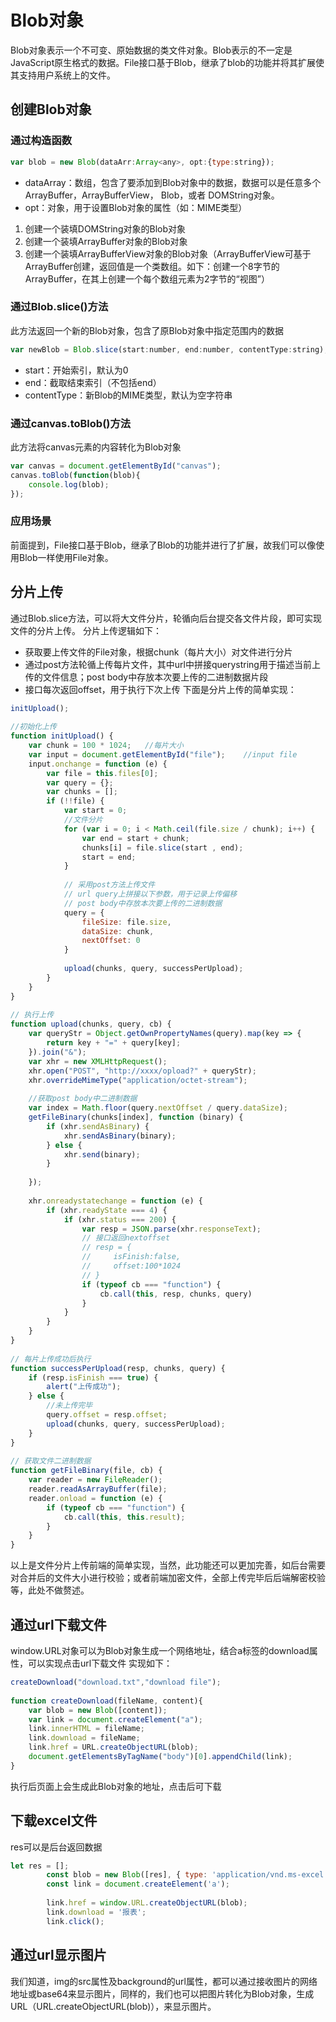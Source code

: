 # Blob对象

Blob对象表示一个不可变、原始数据的类文件对象。Blob表示的不一定是JavaScript原生格式的数据。File接口基于Blob，继承了blob的功能并将其扩展使其支持用户系统上的文件。

## 创建Blob对象
### 通过构造函数
```js
var blob = new Blob(dataArr:Array<any>, opt:{type:string});
```

- dataArray：数组，包含了要添加到Blob对象中的数据，数据可以是任意多个ArrayBuffer，ArrayBufferView， Blob，或者 DOMString对象。
- opt：对象，用于设置Blob对象的属性（如：MIME类型）

1. 创建一个装填DOMString对象的Blob对象
2. 创建一个装填ArrayBuffer对象的Blob对象
3. 创建一个装填ArrayBufferView对象的Blob对象（ArrayBufferView可基于ArrayBuffer创建，返回值是一个类数组。如下：创建一个8字节的ArrayBuffer，在其上创建一个每个数组元素为2字节的“视图”）

### 通过Blob.slice()方法
此方法返回一个新的Blob对象，包含了原Blob对象中指定范围内的数据
```js
var newBlob = Blob.slice(start:number, end:number, contentType:string);
```
- start：开始索引，默认为0
- end：截取结束索引（不包括end）
- contentType：新Blob的MIME类型，默认为空字符串

### 通过canvas.toBlob()方法
此方法将canvas元素的内容转化为Blob对象
```js
var canvas = document.getElementById("canvas");
canvas.toBlob(function(blob){
    console.log(blob);
});
```
### 应用场景
前面提到，File接口基于Blob，继承了Blob的功能并进行了扩展，故我们可以像使用Blob一样使用File对象。

## 分片上传
通过Blob.slice方法，可以将大文件分片，轮循向后台提交各文件片段，即可实现文件的分片上传。
分片上传逻辑如下：

- 获取要上传文件的File对象，根据chunk（每片大小）对文件进行分片
- 通过post方法轮循上传每片文件，其中url中拼接querystring用于描述当前上传的文件信息；post body中存放本次要上传的二进制数据片段
- 接口每次返回offset，用于执行下次上传
下面是分片上传的简单实现：
```js
initUpload();
 
//初始化上传
function initUpload() {
    var chunk = 100 * 1024;   //每片大小
    var input = document.getElementById("file");    //input file
    input.onchange = function (e) {
        var file = this.files[0];
        var query = {};
        var chunks = [];
        if (!!file) {
            var start = 0;
            //文件分片
            for (var i = 0; i < Math.ceil(file.size / chunk); i++) {
                var end = start + chunk;
                chunks[i] = file.slice(start , end);
                start = end;
            }
            
            // 采用post方法上传文件
            // url query上拼接以下参数，用于记录上传偏移
            // post body中存放本次要上传的二进制数据
            query = {
                fileSize: file.size,
                dataSize: chunk,
                nextOffset: 0
            }
 
            upload(chunks, query, successPerUpload);
        }
    }
}
 
// 执行上传
function upload(chunks, query, cb) {
    var queryStr = Object.getOwnPropertyNames(query).map(key => {
        return key + "=" + query[key];
    }).join("&");
    var xhr = new XMLHttpRequest();
    xhr.open("POST", "http://xxxx/opload?" + queryStr);
    xhr.overrideMimeType("application/octet-stream");
    
    //获取post body中二进制数据
    var index = Math.floor(query.nextOffset / query.dataSize);
    getFileBinary(chunks[index], function (binary) {
        if (xhr.sendAsBinary) {
            xhr.sendAsBinary(binary);
        } else {
            xhr.send(binary);
        }
 
    });
 
    xhr.onreadystatechange = function (e) {
        if (xhr.readyState === 4) {
            if (xhr.status === 200) {
                var resp = JSON.parse(xhr.responseText);
                // 接口返回nextoffset
                // resp = {
                //     isFinish:false,
                //     offset:100*1024
                // }
                if (typeof cb === "function") {
                    cb.call(this, resp, chunks, query)
                }
            }
        }
    }
}
 
// 每片上传成功后执行
function successPerUpload(resp, chunks, query) {
    if (resp.isFinish === true) {
        alert("上传成功");
    } else {
        //未上传完毕
        query.offset = resp.offset;
        upload(chunks, query, successPerUpload);
    }
}
 
// 获取文件二进制数据
function getFileBinary(file, cb) {
    var reader = new FileReader();
    reader.readAsArrayBuffer(file);
    reader.onload = function (e) {
        if (typeof cb === "function") {
            cb.call(this, this.result);
        }
    }
}
```
以上是文件分片上传前端的简单实现，当然，此功能还可以更加完善，如后台需要对合并后的文件大小进行校验；或者前端加密文件，全部上传完毕后后端解密校验等，此处不做赘述。

## 通过url下载文件
window.URL对象可以为Blob对象生成一个网络地址，结合a标签的download属性，可以实现点击url下载文件
实现如下：
```js
createDownload("download.txt","download file");
 
function createDownload(fileName, content){
    var blob = new Blob([content]);
    var link = document.createElement("a");
    link.innerHTML = fileName;
    link.download = fileName;
    link.href = URL.createObjectURL(blob);
    document.getElementsByTagName("body")[0].appendChild(link);
}
```
执行后页面上会生成此Blob对象的地址，点击后可下载

## 下载excel文件
res可以是后台返回数据
```js
let res = [];
        const blob = new Blob([res], { type: 'application/vnd.ms-excel' });
        const link = document.createElement('a');
 
        link.href = window.URL.createObjectURL(blob);
        link.download = '报表';
        link.click();
```
## 通过url显示图片
我们知道，img的src属性及background的url属性，都可以通过接收图片的网络地址或base64来显示图片，同样的，我们也可以把图片转化为Blob对象，生成URL（URL.createObjectURL(blob)），来显示图片。
